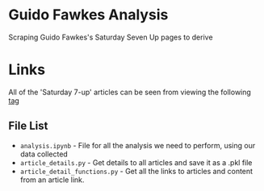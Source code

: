 # Guido Fawkes Analysis

Scraping Guido Fawkes's Saturday Seven Up pages to derive

# Links

All of the 'Saturday 7-up' articles can be seen from viewing the following [tag](https://order-order.com/tag/saturday-seven-up/)

## File List

- ```analysis.ipynb``` - File for all the analysis we need to perform, using our data collected
- ```article_details.py``` - Get details to all articles and save it as a .pkl file
- ```article_detail_functions.py``` - Get all the links to articles and content from an article link.